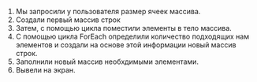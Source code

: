 1. Мы запросили у пользователя размер ячеек массива.
2. Создали первый массив строк
3. Затем, с помощью цикла поместили элементы в тело массива.
4. С помощью цикла ForEach определили количество подходящих нам элементов и создали на основе этой информации новый массив строк.
5. Заполнили новый массив необхдимыми элементами.
6. Вывели на экран.